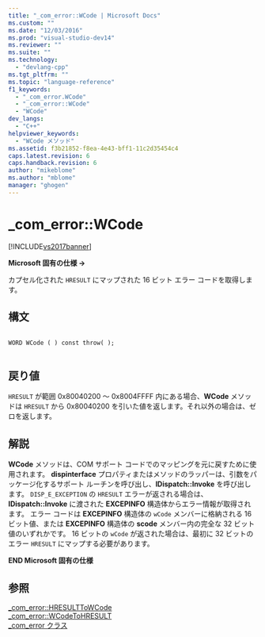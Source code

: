 ```yaml
---
title: "_com_error::WCode | Microsoft Docs"
ms.custom: ""
ms.date: "12/03/2016"
ms.prod: "visual-studio-dev14"
ms.reviewer: ""
ms.suite: ""
ms.technology: 
  - "devlang-cpp"
ms.tgt_pltfrm: ""
ms.topic: "language-reference"
f1_keywords: 
  - "_com_error.WCode"
  - "_com_error::WCode"
  - "WCode"
dev_langs: 
  - "C++"
helpviewer_keywords: 
  - "WCode メソッド"
ms.assetid: f3b21852-f8ea-4e43-bff1-11c2d35454c4
caps.latest.revision: 6
caps.handback.revision: 6
author: "mikeblome"
ms.author: "mblome"
manager: "ghogen"
---
```

# _com_error::WCode
[!INCLUDE[vs2017banner](../assembler/inline/includes/vs2017banner.md)]

**Microsoft 固有の仕様 →**  
  
 カプセル化された `HRESULT` にマップされた 16 ビット エラー コードを取得します。  
  
## 構文  
  
```  
  
WORD WCode ( ) const throw( );  
  
```  
  
## 戻り値  
 `HRESULT` が範囲 0x80040200 ～ 0x8004FFFF 内にある場合、**WCode** メソッドは `HRESULT` から 0x80040200 を引いた値を返します。それ以外の場合は、ゼロを返します。  
  
## 解説  
 **WCode** メソッドは、COM サポート コードでのマッピングを元に戻すために使用されます。  **dispinterface** プロパティまたはメソッドのラッパーは、引数をパッケージ化するサポート ルーチンを呼び出し、**IDispatch::Invoke** を呼び出します。  `DISP_E_EXCEPTION` の `HRESULT` エラーが返される場合は、**IDispatch::Invoke** に渡された **EXCEPINFO** 構造体からエラー情報が取得されます。  エラー コードは **EXCEPINFO** 構造体の `wCode` メンバーに格納される 16 ビット値、または **EXCEPINFO** 構造体の **scode** メンバー内の完全な 32 ビット値のいずれかです。  16 ビットの `wCode` が返された場合は、最初に 32 ビットのエラー `HRESULT` にマップする必要があります。  
  
 **END Microsoft 固有の仕様**  
  
## 参照  
 [\_com\_error::HRESULTToWCode](../cpp/com-error-hresulttowcode.md)   
 [\_com\_error::WCodeToHRESULT](../Topic/_com_error::WCodeToHRESULT.md)   
 [\_com\_error クラス](../cpp/com-error-class.md)